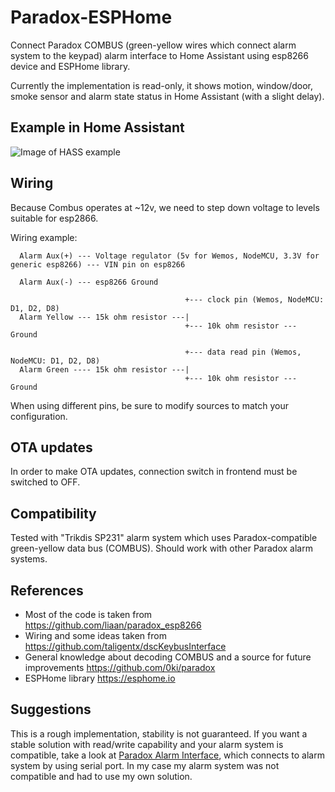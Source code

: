 # Paradox-ESPHome

Connect Paradox COMBUS (green-yellow wires which connect alarm system to the keypad) alarm interface to Home Assistant using esp8266 device and ESPHome library.

Currently the implementation is read-only, it shows motion, window/door, smoke sensor and alarm state status in Home Assistant (with a slight delay).

## Example in Home Assistant
![Image of HASS example](https://github.com/Margriko/Paradox-ESPHome/blob/master/images/hass-example.png)

## Wiring
Because Combus operates at ~12v, we need to step down voltage to levels suitable for esp2866.

Wiring example:

      Alarm Aux(+) --- Voltage regulator (5v for Wemos, NodeMCU, 3.3V for generic esp8266) --- VIN pin on esp8266
    
      Alarm Aux(-) --- esp8266 Ground
    
                                           +--- clock pin (Wemos, NodeMCU: D1, D2, D8)
      Alarm Yellow --- 15k ohm resistor ---|
                                           +--- 10k ohm resistor --- Ground

                                           +--- data read pin (Wemos, NodeMCU: D1, D2, D8)
      Alarm Green ---- 15k ohm resistor ---|
                                           +--- 10k ohm resistor --- Ground
 
When using different pins, be sure to modify sources to match your configuration.

## OTA updates
In order to make OTA updates, connection switch in frontend must be switched to OFF.

## Compatibility
Tested with "Trikdis SP231" alarm system which uses Paradox-compatible green-yellow data bus (COMBUS).
Should work with other Paradox alarm systems.

## References
* Most of the code is taken from https://github.com/liaan/paradox_esp8266
* Wiring and some ideas taken from https://github.com/taligentx/dscKeybusInterface
* General knowledge about decoding COMBUS and a source for future improvements https://github.com/0ki/paradox
* ESPHome library https://esphome.io

## Suggestions
This is a rough implementation, stability is not guaranteed. If you want a stable solution with read/write capability and your alarm system is compatible, take a look at [Paradox Alarm Interface](https://github.com/ParadoxAlarmInterface/pai), which connects to alarm system by using serial port. In my case my alarm system was not compatible and had to use my own solution.

